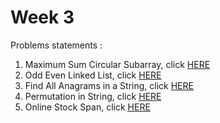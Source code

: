 # Week 3
Problems statements :

1. Maximum Sum Circular Subarray, click [HERE](https://leetcode.com/explore/challenge/card/may-leetcoding-challenge/536/week-3-may-15th-may-21st/3330/)
2. Odd Even Linked List, click [HERE](https://leetcode.com/explore/challenge/card/may-leetcoding-challenge/536/week-3-may-15th-may-21st/3331/)
3. Find All Anagrams in a String, click [HERE](https://leetcode.com/explore/challenge/card/may-leetcoding-challenge/536/week-3-may-15th-may-21st/3332/)
4. Permutation in String, click [HERE](https://leetcode.com/explore/challenge/card/may-leetcoding-challenge/536/week-3-may-15th-may-21st/3333/)
5. Online Stock Span, click [HERE](https://leetcode.com/explore/challenge/card/may-leetcoding-challenge/536/week-3-may-15th-may-21st/3334/)
